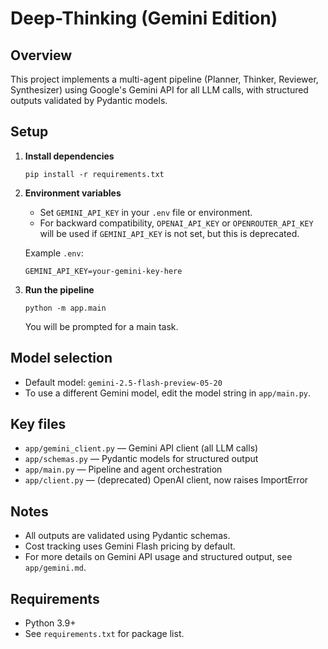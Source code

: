# Deep-Thinking (Gemini Edition)

## Overview

This project implements a multi-agent pipeline (Planner, Thinker, Reviewer, Synthesizer) using Google's Gemini API for all LLM calls, with structured outputs validated by Pydantic models.

## Setup

1. **Install dependencies**

   ```
   pip install -r requirements.txt
   ```

2. **Environment variables**

   - Set `GEMINI_API_KEY` in your `.env` file or environment.
   - For backward compatibility, `OPENAI_API_KEY` or `OPENROUTER_API_KEY` will be used if `GEMINI_API_KEY` is not set, but this is deprecated.

   Example `.env`:
   ```
   GEMINI_API_KEY=your-gemini-key-here
   ```

3. **Run the pipeline**

   ```
   python -m app.main
   ```

   You will be prompted for a main task.

## Model selection

- Default model: `gemini-2.5-flash-preview-05-20`
- To use a different Gemini model, edit the model string in `app/main.py`.

## Key files

- `app/gemini_client.py` — Gemini API client (all LLM calls)
- `app/schemas.py` — Pydantic models for structured output
- `app/main.py` — Pipeline and agent orchestration
- `app/client.py` — (deprecated) OpenAI client, now raises ImportError

## Notes

- All outputs are validated using Pydantic schemas.
- Cost tracking uses Gemini Flash pricing by default.
- For more details on Gemini API usage and structured output, see `app/gemini.md`.

## Requirements

- Python 3.9+
- See `requirements.txt` for package list.
